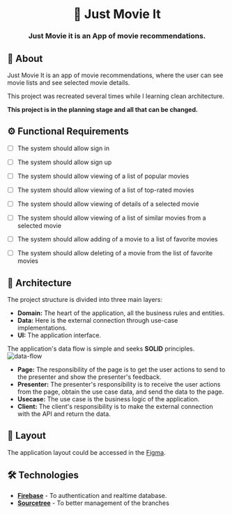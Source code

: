 

<h1 align="center">
    🎥<a> Just Movie It </a>
</h1>



<h3 align="center">
    Just Movie it is an App of movie recommendations.
</h3>

## 📃 About

Just Movie It is an app of movie recommendations, where the user can see movie lists and see selected movie details.

This project was recreated several times while I learning clean architecture.

**This project is in the planning stage and all that can be changed.**

## ⚙️ Functional Requirements

- [ ] The system should allow sign in
- [ ] The system should allow sign up
- [ ] The system should allow viewing of a list of popular movies
- [ ] The system should allow viewing of a list of top-rated movies 
- [ ] The system should allow viewing of details of a selected movie
- [ ] The system should allow viewing of a list of similar movies from a selected movie
- [ ] The system should allow adding of a movie to a list of favorite movies
- [ ] The system should allow deleting of a movie from the list of favorite movies


## 📐 Architecture
   The project structure is divided into three main layers:
   - **Domain:** The heart of the application, all the business rules and entities.
   - **Data:** Here is the external connection through use-case implementations.
   - **UI:** The application interface.

  The application's data flow is simple and seeks **SOLID** principles.
  ![data-flow](https://user-images.githubusercontent.com/45527157/131367753-36e7a396-b6c0-488b-91e0-80fd439119a5.png)
  
  - **Page:** The responsibility of the page is to get the user actions to send to the presenter and show the presenter's feedback.
  - **Presenter:** The presenter's responsibility is to receive the user actions from the page, obtain the use case data, and send the data to the page.
  - **Usecase:** The use case is the business logic of the application.
  - **Client:** The client's responsibility is to make the external connection with the API and return the data.

   
## 🎨 Layout

The application layout could be accessed in the [Figma](https://www.figma.com/file/yAUq38COHlCfjdNj85B9pf/Just-Movie-it?node-id=0%3A1).

## 🛠 Technologies

- **[Firebase](https://firebase.google.com/products/auth?gclsrc=aw.ds&gclid=CjwKCAjw9aiIBhA1EiwAJ_GTSoOXq5Yt_uQblGU9Z2aQuUxWfH8sD9eL1DcpVUXG11RJ7QxhshJ6sRoCKogQAvD_BwE)** - To authentication and realtime database.
- **[Sourcetree](https://www.sourcetreeapp.com/)** - To better management of the branches


